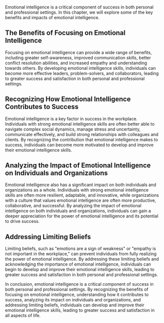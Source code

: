 
Emotional intelligence is a critical component of success in both personal and professional settings. In this chapter, we will explore some of the key benefits and impacts of emotional intelligence.

The Benefits of Focusing on Emotional Intelligence
--------------------------------------------------

Focusing on emotional intelligence can provide a wide range of benefits, including greater self-awareness, improved communication skills, better conflict resolution abilities, and increased empathy and understanding towards others. By developing emotional intelligence skills, individuals can become more effective leaders, problem-solvers, and collaborators, leading to greater success and satisfaction in both personal and professional settings.

Recognizing How Emotional Intelligence Contributes to Success
-------------------------------------------------------------

Emotional intelligence is a key factor in success in the workplace. Individuals with strong emotional intelligence skills are often better able to navigate complex social dynamics, manage stress and uncertainty, communicate effectively, and build strong relationships with colleagues and clients. By recognizing the contribution that emotional intelligence makes to success, individuals can become more motivated to develop and improve their emotional intelligence skills.

Analyzing the Impact of Emotional Intelligence on Individuals and Organizations
-------------------------------------------------------------------------------

Emotional intelligence also has a significant impact on both individuals and organizations as a whole. Individuals with strong emotional intelligence skills are often more resilient, adaptable, and innovative, while organizations with a culture that values emotional intelligence are often more productive, collaborative, and successful. By analyzing the impact of emotional intelligence on both individuals and organizations, individuals can gain a deeper appreciation for the power of emotional intelligence and its potential to drive success.

Addressing Limiting Beliefs
---------------------------

Limiting beliefs, such as "emotions are a sign of weakness" or "empathy is not important in the workplace," can prevent individuals from fully realizing the power of emotional intelligence. By addressing these limiting beliefs and acknowledging the importance of emotional intelligence, individuals can begin to develop and improve their emotional intelligence skills, leading to greater success and satisfaction in both personal and professional settings.

In conclusion, emotional intelligence is a critical component of success in both personal and professional settings. By recognizing the benefits of focusing on emotional intelligence, understanding how it contributes to success, analyzing its impact on individuals and organizations, and addressing limiting beliefs, individuals can develop and improve their emotional intelligence skills, leading to greater success and satisfaction in all aspects of life.
